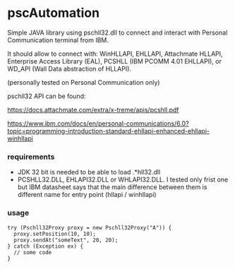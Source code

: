 # pscAutomation

Simple JAVA library using pschll32.dll to connect and interact with Personal Communication terminal from IBM. 

It should allow to connect with:
WinHLLAPI, EHLLAPI, Attachmate HLLAPI,
Enterprise Access Library (EAL), PCSHLL (IBM PCOMM 4.01 EHLLAPI), or WD_API
(Wall Data abstraction of HLLAPI).

(personally tested on Personal Communication only) 


pschll32 API can be found:


https://docs.attachmate.com/extra/x-treme/apis/pcshll.pdf


https://www.ibm.com/docs/en/personal-communications/6.0?topic=programming-introduction-standard-ehllapi-enhanced-ehllapi-winhllapi

### requirements
* JDK 32 bit is needed to be able to load .*hll32.dll 
* PCSHLL32.DLL, EHLAPI32.DLL or WHLAPI32.DLL. I tested only frist one but IBM datasheet says that the main difference between them is different name for entry point (hllapi / winhllapi)

### usage
```
try (Pschll32Proxy proxy = new Pschll32Proxy("A")) {
  proxy.setPosition(10, 10);
  proxy.sendAt("someText", 20, 20);
} catch (Exception ex) {
  // some code
}
```
